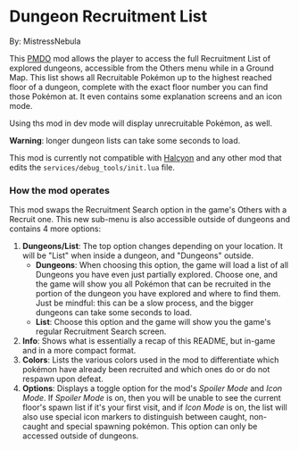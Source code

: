 # Dungeon Recruitment List
By: MistressNebula

This [PMDO](https://github.com/audinowho/PMDODump/releases) mod allows
the player to access the full Recruitment List of explored dungeons,
accessible from the Others menu while in a Ground Map.
This list shows all Recruitable Pokémon up to the highest reached
floor of a dungeon, complete with the exact floor number you can find
those Pokémon at.
It even contains some explanation screens and an icon mode.

Using ths mod in dev mode will display unrecruitable Pokémon, as well.

**Warning**: longer dungeon lists can take some seconds to load.

This mod is currently not compatible with
[Halcyon](https://github.com/Palikadude/Halcyon/releases) and any
other mod that edits the ```services/debug_tools/init.lua``` file.

### How the mod operates
This mod swaps the Recruitment Search option in the game's Others
with a Recruit one.
This new sub-menu is also accessible outside of dungeons and contains
4 more options:

1. **Dungeons/List**: The top option changes depending on your
location. It will be "List" when inside a dungeon, and "Dungeons"
outside.
    - **Dungeons**: When choosing this option, the game will load a
list of all Dungeons you have even just partially explored. Choose
one, and the game will show you all Pokémon that can be recruited
in the portion of the dungeon you have explored and where to find
them. Just be mindful: this can be a slow process, and the bigger
dungeons can take some seconds to load.
    - **List**: Choose this option and the game will show you the
game's regular Recruitment Search screen.
2. **Info**: Shows what is essentially a recap of this README, but
in-game and in a more compact format.
3. **Colors**: Lists the various colors used in the mod to 
differentiate which pokémon have already been recruited and which ones
do or do not respawn upon defeat.
4. **Options**: Displays a toggle option for the mod's
*Spoiler Mode* and *Icon Mode*. If *Spoiler Mode* is on, then you
will be unable to see the current floor's spawn list if it's your
first visit, and if *Icon Mode* is on, the list will also use special
icon markers to distinguish between caught, non-caught and special 
spawning pokémon.
This option can only be accessed outside of dungeons.
